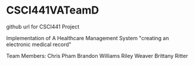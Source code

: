 # CSCI441VATeamD

github url for CSCI441 Project

Implementation of A Healthcare Management System
"creating an electronic medical record" 


Team Members: 
Chris Pham 
Brandon Williams 
Riley Weaver
Brittany Ritter 